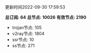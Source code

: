 更新时间2022-09-30 17:59:53

**总订阅: 64**
**总节点: 10026**
**有效节点: 2190**
- trojan节点: 105
- v2ray节点: 1804
- ssr节点: 10
- ss节点: 271
